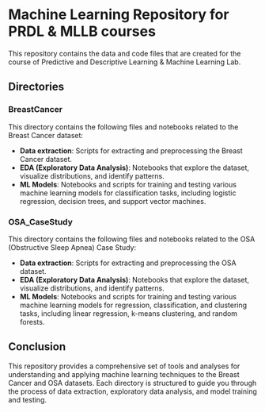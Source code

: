 # Machine Learning Repository for PRDL & MLLB courses

This repository contains the data and code files that are created for the course of Predictive and Descriptive Learning & Machine Learning Lab.

## Directories

### BreastCancer
This directory contains the following files and notebooks related to the Breast Cancer dataset:
- **Data extraction**: Scripts for extracting and preprocessing the Breast Cancer dataset.
- **EDA (Exploratory Data Analysis)**: Notebooks that explore the dataset, visualize distributions, and identify patterns.
- **ML Models**: Notebooks and scripts for training and testing various machine learning models for classification tasks, including logistic regression, decision trees, and support vector machines.

### OSA_CaseStudy
This directory contains the following files and notebooks related to the OSA (Obstructive Sleep Apnea) Case Study:
- **Data extraction**: Scripts for extracting and preprocessing the OSA dataset.
- **EDA (Exploratory Data Analysis)**: Notebooks that explore the dataset, visualize distributions, and identify patterns.
- **ML Models**: Notebooks and scripts for training and testing various machine learning models for regression, classification, and clustering tasks, including linear regression, k-means clustering, and random forests.

## Conclusion
This repository provides a comprehensive set of tools and analyses for understanding and applying machine learning techniques to the Breast Cancer and OSA datasets. Each directory is structured to guide you through the process of data extraction, exploratory data analysis, and model training and testing.
